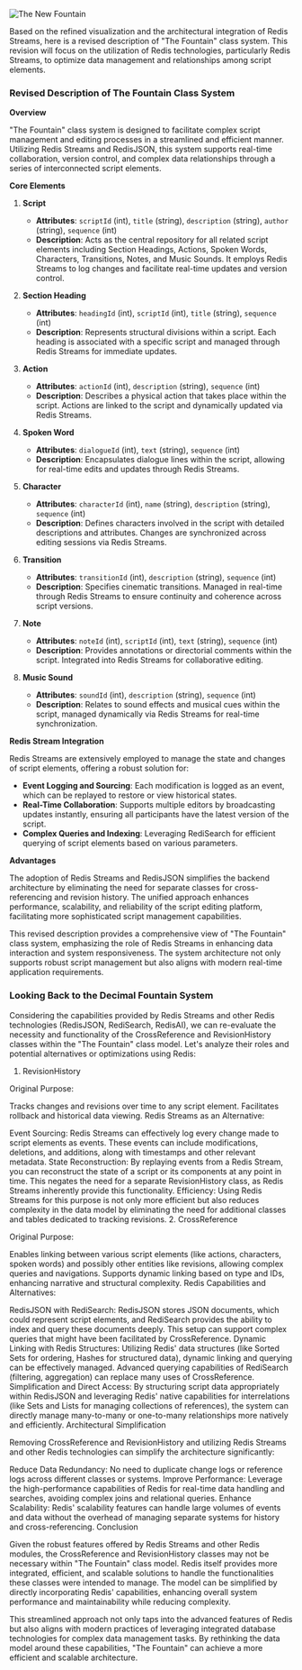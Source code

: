 ![The New Fountain](https://coach.benedikt-eickhoff.de/koken/storage/cache/images/000/721/Bild,xlarge.1713413288.jpeg)


Based on the refined visualization and the architectural integration of Redis Streams, here is a revised description of "The Fountain" class system. This revision will focus on the utilization of Redis technologies, particularly Redis Streams, to optimize data management and relationships among script elements.

### Revised Description of The Fountain Class System

**Overview**

"The Fountain" class system is designed to facilitate complex script management and editing processes in a streamlined and efficient manner. Utilizing Redis Streams and RedisJSON, this system supports real-time collaboration, version control, and complex data relationships through a series of interconnected script elements.

**Core Elements**

1. **Script**
   - **Attributes**: `scriptId` (int), `title` (string), `description` (string), `author` (string), `sequence` (int)
   - **Description**: Acts as the central repository for all related script elements including Section Headings, Actions, Spoken Words, Characters, Transitions, Notes, and Music Sounds. It employs Redis Streams to log changes and facilitate real-time updates and version control.

2. **Section Heading**
   - **Attributes**: `headingId` (int), `scriptId` (int), `title` (string), `sequence` (int)
   - **Description**: Represents structural divisions within a script. Each heading is associated with a specific script and managed through Redis Streams for immediate updates.

3. **Action**
   - **Attributes**: `actionId` (int), `description` (string), `sequence` (int)
   - **Description**: Describes a physical action that takes place within the script. Actions are linked to the script and dynamically updated via Redis Streams.

4. **Spoken Word**
   - **Attributes**: `dialogueId` (int), `text` (string), `sequence` (int)
   - **Description**: Encapsulates dialogue lines within the script, allowing for real-time edits and updates through Redis Streams.

5. **Character**
   - **Attributes**: `characterId` (int), `name` (string), `description` (string), `sequence` (int)
   - **Description**: Defines characters involved in the script with detailed descriptions and attributes. Changes are synchronized across editing sessions via Redis Streams.

6. **Transition**
   - **Attributes**: `transitionId` (int), `description` (string), `sequence` (int)
   - **Description**: Specifies cinematic transitions. Managed in real-time through Redis Streams to ensure continuity and coherence across script versions.

7. **Note**
   - **Attributes**: `noteId` (int), `scriptId` (int), `text` (string), `sequence` (int)
   - **Description**: Provides annotations or directorial comments within the script. Integrated into Redis Streams for collaborative editing.

8. **Music Sound**
   - **Attributes**: `soundId` (int), `description` (string), `sequence` (int)
   - **Description**: Relates to sound effects and musical cues within the script, managed dynamically via Redis Streams for real-time synchronization.

**Redis Stream Integration**

Redis Streams are extensively employed to manage the state and changes of script elements, offering a robust solution for:
- **Event Logging and Sourcing**: Each modification is logged as an event, which can be replayed to restore or view historical states.
- **Real-Time Collaboration**: Supports multiple editors by broadcasting updates instantly, ensuring all participants have the latest version of the script.
- **Complex Queries and Indexing**: Leveraging RediSearch for efficient querying of script elements based on various parameters.

**Advantages**

The adoption of Redis Streams and RedisJSON simplifies the backend architecture by eliminating the need for separate classes for cross-referencing and revision history. The unified approach enhances performance, scalability, and reliability of the script editing platform, facilitating more sophisticated script management capabilities.

This revised description provides a comprehensive view of "The Fountain" class system, emphasizing the role of Redis Streams in enhancing data interaction and system responsiveness. The system architecture not only supports robust script management but also aligns with modern real-time application requirements.

### Looking Back to the Decimal Fountain System 

Considering the capabilities provided by Redis Streams and other Redis technologies (RedisJSON, RediSearch, RedisAI), we can re-evaluate the necessity and functionality of the CrossReference and RevisionHistory classes within the "The Fountain" class model. Let's analyze their roles and potential alternatives or optimizations using Redis:

1. RevisionHistory

Original Purpose:

Tracks changes and revisions over time to any script element.
Facilitates rollback and historical data viewing.
Redis Streams as an Alternative:

Event Sourcing: Redis Streams can effectively log every change made to script elements as events. These events can include modifications, deletions, and additions, along with timestamps and other relevant metadata.
State Reconstruction: By replaying events from a Redis Stream, you can reconstruct the state of a script or its components at any point in time. This negates the need for a separate RevisionHistory class, as Redis Streams inherently provide this functionality.
Efficiency: Using Redis Streams for this purpose is not only more efficient but also reduces complexity in the data model by eliminating the need for additional classes and tables dedicated to tracking revisions.
2. CrossReference

Original Purpose:

Enables linking between various script elements (like actions, characters, spoken words) and possibly other entities like revisions, allowing complex queries and navigations.
Supports dynamic linking based on type and IDs, enhancing narrative and structural complexity.
Redis Capabilities and Alternatives:

RedisJSON with RediSearch: RedisJSON stores JSON documents, which could represent script elements, and RediSearch provides the ability to index and query these documents deeply. This setup can support complex queries that might have been facilitated by CrossReference.
Dynamic Linking with Redis Structures: Utilizing Redis' data structures (like Sorted Sets for ordering, Hashes for structured data), dynamic linking and querying can be effectively managed. Advanced querying capabilities of RediSearch (filtering, aggregation) can replace many uses of CrossReference.
Simplification and Direct Access: By structuring script data appropriately within RedisJSON and leveraging Redis' native capabilities for interrelations (like Sets and Lists for managing collections of references), the system can directly manage many-to-many or one-to-many relationships more natively and efficiently.
Architectural Simplification

Removing CrossReference and RevisionHistory and utilizing Redis Streams and other Redis technologies can simplify the architecture significantly:

Reduce Data Redundancy: No need to duplicate change logs or reference logs across different classes or systems.
Improve Performance: Leverage the high-performance capabilities of Redis for real-time data handling and searches, avoiding complex joins and relational queries.
Enhance Scalability: Redis' scalability features can handle large volumes of events and data without the overhead of managing separate systems for history and cross-referencing.
Conclusion

Given the robust features offered by Redis Streams and other Redis modules, the CrossReference and RevisionHistory classes may not be necessary within "The Fountain" class model. Redis itself provides more integrated, efficient, and scalable solutions to handle the functionalities these classes were intended to manage. The model can be simplified by directly incorporating Redis' capabilities, enhancing overall system performance and maintainability while reducing complexity.

This streamlined approach not only taps into the advanced features of Redis but also aligns with modern practices of leveraging integrated database technologies for complex data management tasks. By rethinking the data model around these capabilities, "The Fountain" can achieve a more efficient and scalable architecture.